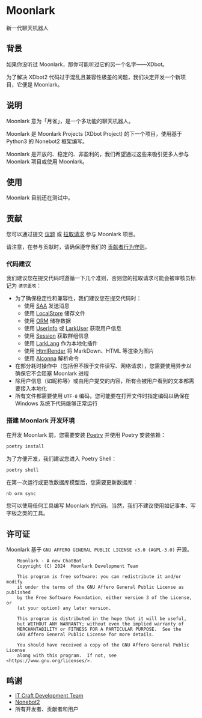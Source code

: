 # Moonlark

新一代聊天机器人

## 背景

如果你没听过 Moonlark，那你可能听过它的另一个名字——XDbot。

为了解决 XDbot2 代码过于混乱且兼容性极差的问题，我们决定开发一个新项目，它便是 Moonlark。

## 说明

Moonlark 意为「月雀」，是一个多功能的聊天机器人。

Moonlark 是 Moonlark Projects (XDbot Project) 的下一个项目，使用基于 Python3 的 Nonebot2 框架编写。

Moonlark 是开放的、稳定的、非盈利的，我们希望通过这些来吸引更多人参与 Moonlark 项目或使用 Moonlark。

## 使用

Moonlark 目前还在测试中。

## 贡献

您可以通过提交 [议题](https://github.com/Moonlark-Dev/Moonlark/issues/new/choose) 或 [拉取请求](https://github.com/Moonlark-Dev/Moonlark/compare) 参与 Moonlark 项目。

请注意，在参与贡献时，请确保遵守我们的 [贡献者行为守则](CODE_OF_CONDUCT.md)。

### 代码建议

我们建议您在提交代码时遵循一下几个准则，否则您的拉取请求可能会被审核员标记为 `请求更改`：

- 为了确保稳定性和兼容性，我们建议您在提交代码时：
    - 使用 [SAA](https://github.com/MountainDash/nonebot-plugin-send-anything-anywhere) 发送消息
    - 使用 [LocalStore](https://github.com/nonebot/plugin-localstore) 储存文件
    - 使用 [ORM](https://github.com/nonebot/plugin-orm) 储存数据
    - 使用 [UserInfo](https://github.com/noneplugin/nonebot-plugin-userinfo) 或 [LarkUser](src/plugins/nonebot_plugin_larkuser) 获取用户信息
    - 使用 [Session](https://github.com/noneplugin/nonebot-plugin-session) 获取群组信息
    - 使用 [LarkLang](src/plugins/nonebot_plugin_larklang) 作为本地化插件
    - 使用 [HtmlRender](https://github.com/kexue-z/nonebot-plugin-htmlrender) 将 MarkDown、HTML 等渲染为图片
    - 使用 [Alconna](https://github.com/nonebot/plugin-alconna) 解析命令
- 在部分耗时操作中（包括但不限于文件读写、网络请求），您需要使用异步以确保它不会阻塞 Moonlark 进程
- 除用户信息（如昵称等）或由用户提交的内容，所有会被用户看到的文本都需要接入本地化
- 所有文件都需要使用 `UTF-8` 编码，您可能要在打开文件时指定编码以确保在 Windows 系统下代码能够正常运行


### 搭建 Moonlark 开发环境

在开发 Moonlark 前，您需要安装 [Poetry](https://python-poetry.org/docs/#installation) 并使用 Poetry 安装依赖：

```bash
poetry install
```

为了方便开发，我们建议您进入 Poetry Shell：

```bash
poetry shell
```

在第一次运行或更改数据库模型后，您需要更新数据库：

```bash
nb orm sync
```

您可以使用任何工具编写 Moonlark 的代码。当然，我们不建议使用如记事本、写字板之类的工具。

## 许可证

Moonlark 基于 `GNU AFFERO GENERAL PUBLIC LICENSE v3.0 (AGPL-3.0)` 开源。

```
    Moonlark - A new ChatBot
    Copyright (C) 2024  Moonlark Development Team

    This program is free software: you can redistribute it and/or modify
    it under the terms of the GNU Affero General Public License as published
    by the Free Software Foundation, either version 3 of the License, or
    (at your option) any later version.

    This program is distributed in the hope that it will be useful,
    but WITHOUT ANY WARRANTY; without even the implied warranty of
    MERCHANTABILITY or FITNESS FOR A PARTICULAR PURPOSE.  See the
    GNU Affero General Public License for more details.

    You should have received a copy of the GNU Affero General Public License
    along with this program.  If not, see <https://www.gnu.org/licenses/>.
```

## 鸣谢

- [IT Craft Development Team](https://itcdt.top)
- [Nonebot2](https://nonebot.dev)
- 所有开发者、贡献者和用户

